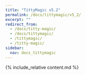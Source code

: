 ```yaml
---
title: "TittyMagic v5.2"
permalink: /docs/tittymagic/v5_2/
excerpt: ""
redirect_from:
  - /docs/titty-magic/
  - /docs/tittymagic/
  - /tittymagic/
  - /titty-magic/
sidebar:
  nav: docs_tittymagic
---
```


{% include_relative content.md %}
